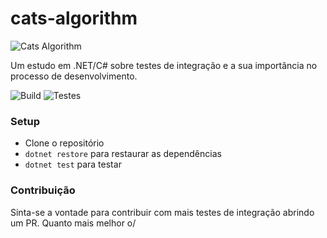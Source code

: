 # cats-algorithm

![Cats Algorithm](https://i.ytimg.com/vi/t0n2KUtuXYM/hqdefault.jpg)

Um estudo em .NET/C# sobre testes de integração e a sua importância no processo de desenvolvimento.

![Build](https://github.com/kyogeti/cats-algorithm/actions/workflows/dotnet-build.yml/badge.svg)
![Testes](https://github.com/kyogeti/cats-algorithm/actions/workflows/dotnet-test.yml/badge.svg)


### Setup

- Clone o repositório
- `dotnet restore` para restaurar as dependências
- `dotnet test` para testar

### Contribuição

Sinta-se a vontade para contribuir com mais testes de integração abrindo um PR. Quanto mais melhor o/


